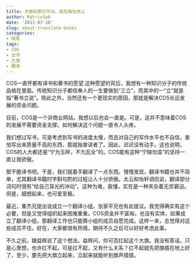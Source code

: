 ```yaml
---
title: 大旗如果扛不动，就先插在地上
author: MatrixSpk
date: '2011-07-18'
slug: about-translate-books
categories:
- 随笔
tags:
- COS
- 出书
- 大旗
- 翻译
---
```

COS一直怀都有译书和著书的愿望.这种愿望的背后，我想有一种知识分子的传统品格在里面。传统知识分子都信奉人的一生要做到“三立”，而其中的一“立”就是指“著书立说”。除此之外，当然还有一个更现实的原因，那就是解决COS长远发展的资金问题。

目前，COS是一个非商业网站。我想以后也会一直是。可是，这并不意味着COS的发展不需要资金支撑。如何解决这个问题一直令人头疼。

我们想过写书，可是考虑到写书的进度太慢，而且对自己的写作水平也不自信，害怕写出来质量不高的东西，那就贻害读者了。因此，迟迟没有动手。这也说明，COS的人大都还是“宁为玉碎，不为瓦全”的。COS能有这种“宁缺勿滥”的坚持一直让我骄傲。

那干脆译书吧。于是，我们就着手翻译了一点东西。慢慢发现，翻译书籍也并不简单，尤其翻译书籍时字斟句酌的过程让人十分骄傲。太云和怡轩调侃说，翻译部分词句时很有“给自己耳光的冲动”。这种为难，我懂，实在是一种夹杂着无奈窘迫。但是，细想起来，也可爱至极。

最近，重杰兄提出说成立一个翻译小组，张家平兄也有此提议。我觉得确实有这个必要，但是又觉得组织起来困难重重。COS资金并不富裕，也没有实体，如果成立了翻译小组，那翻译工作也只能靠小组的成员自愿完成。这样一来，总觉得对这些成员不住。好在，大家都很有热情，期待不久之后可以好好考虑此事。

不久之前，跟益辉说了这个想法。益辉问，你可否扛起这个大旗。我没有答话。只是心里想，也许扛不起。可是扛不起，又有什么关系？扛不起就先把旗插在地上好了，至少，要先把大旗立起来，立起来就能听到旗声猎猎。
